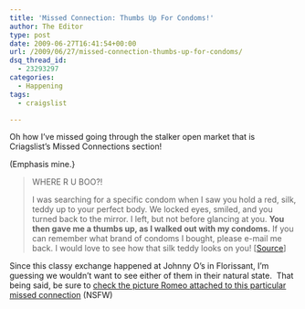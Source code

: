 ```yaml
---
title: 'Missed Connection: Thumbs Up For Condoms!'
author: The Editor
type: post
date: 2009-06-27T16:41:54+00:00
url: /2009/06/27/missed-connection-thumbs-up-for-condoms/
dsq_thread_id:
  - 23293297
categories:
  - Happening
tags:
  - craigslist

---
```

Oh how I&#8217;ve missed going through the stalker open market that is Criagslist&#8217;s Missed Connections section!

(Emphasis mine.}

> WHERE R U BOO?!
> 
> I was searching for a specific condom when I saw you hold a red, silk, teddy up to your perfect body. We locked eyes, smiled, and you turned back to the mirror. I left, but not before glancing at you. **You then gave me a thumbs up, as I walked out with my condoms.** If you can remember what brand of condoms I bought, please e-mail me back. I would love to see how that silk teddy looks on you! [[Source][1]]

Since this classy exchange happened at Johnny O&#8217;s in Florissant, I&#8217;m guessing we wouldn&#8217;t want to see either of them in their natural state.  That being said, be sure to [check the picture Romeo attached to this particular missed connection][2] (NSFW)

 [1]: http://stlouis.craigslist.org/mis/1205903639.html
 [2]: http://punchingkitty.com/wp-content/uploads/2009/06/Picture-6.png
